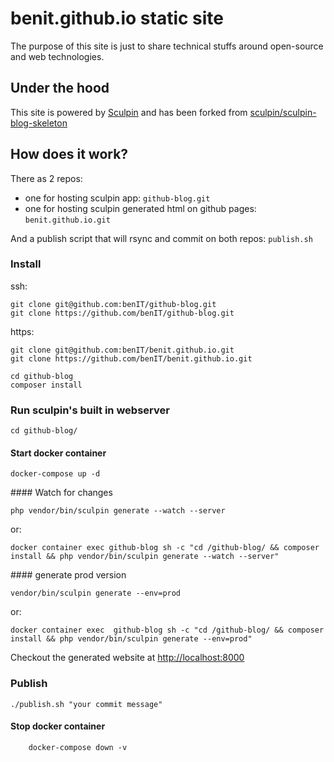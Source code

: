 # benit.github.io static site

The purpose of this site is just to share technical stuffs around open-source and web technologies. 

## Under the hood

This site is powered by [Sculpin](http://sculpin.io) and has been forked from [sculpin/sculpin-blog-skeleton](https://github.com/sculpin/sculpin-blog-skeleton)

## How does it work?

There as 2 repos:

- one for hosting sculpin app: `github-blog.git`
- one for hosting sculpin generated html on github pages: `benit.github.io.git`

And a publish script that will rsync and commit on both repos: `publish.sh`

### Install

ssh:
    
    git clone git@github.com:benIT/github-blog.git
    git clone https://github.com/benIT/github-blog.git

https:
    
    git clone git@github.com:benIT/benit.github.io.git
    git clone https://github.com/benIT/benit.github.io.git
     
    cd github-blog
    composer install

### Run sculpin's built in webserver     
    
    cd github-blog/
    

#### Start docker container
    
    docker-compose up -d
    
#### Watch for changes
    
    php vendor/bin/sculpin generate --watch --server
    
or:

    docker container exec github-blog sh -c "cd /github-blog/ && composer install && php vendor/bin/sculpin generate --watch --server"

#### generate prod version

    vendor/bin/sculpin generate --env=prod
or:

    docker container exec  github-blog sh -c "cd /github-blog/ && composer install && php vendor/bin/sculpin generate --env=prod"
    
    
Checkout the generated website at [http://localhost:8000](http://localhost:8000)
        
### Publish    

    ./publish.sh "your commit message"

#### Stop docker container

        docker-compose down -v